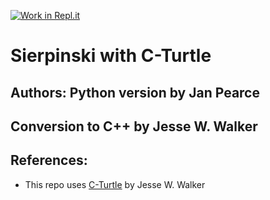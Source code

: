 [![Work in Repl.it](https://classroom.github.com/assets/work-in-replit-14baed9a392b3a25080506f3b7b6d57f295ec2978f6f33ec97e36a161684cbe9.svg)](https://classroom.github.com/online_ide?assignment_repo_id=4507927&assignment_repo_type=AssignmentRepo)
# Sierpinski with C-Turtle

## Authors: Python version by Jan Pearce
## Conversion to C++ by Jesse W. Walker

## References:
- This repo uses [C-Turtle](https://github.com/walkerje/C-Turtle) by Jesse W. Walker
